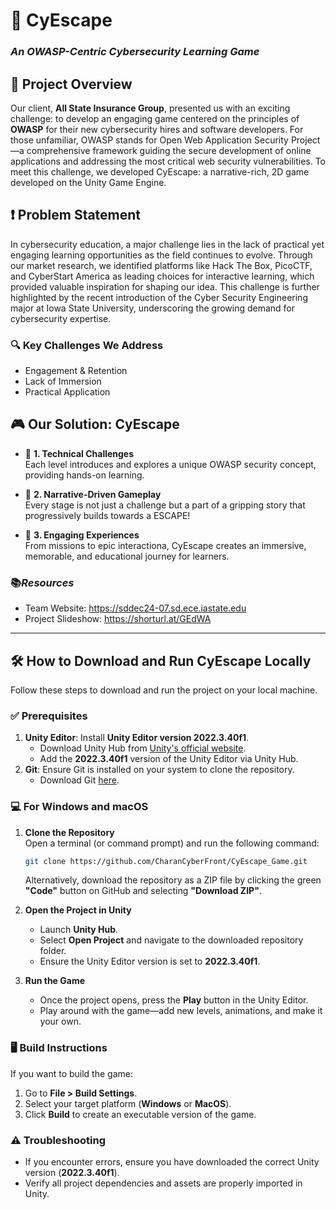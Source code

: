 # 🤖 **CyEscape**  
### *An OWASP-Centric Cybersecurity Learning Game*  

## 🎯 **Project Overview**  
Our client, **All State Insurance Group**, presented us with an exciting challenge: to develop an engaging game centered on the principles of **OWASP** for their new cybersecurity hires and software developers. For those unfamiliar, OWASP stands for Open Web Application Security Project—a comprehensive framework guiding the secure development of online applications and addressing the most critical web security vulnerabilities. To meet this challenge, we developed CyEscape: a narrative-rich, 2D game developed on the Unity Game Engine.

## ❗ **Problem Statement**  
In cybersecurity education, a major challenge lies in the lack of practical yet engaging learning opportunities as the field continues to evolve. Through our market research, we identified platforms like Hack The Box, PicoCTF, and CyberStart America as leading choices for interactive learning, which provided valuable inspiration for shaping our idea. This challenge is further highlighted by the recent introduction of the Cyber Security Engineering major at Iowa State University, underscoring the growing demand for cybersecurity expertise.

### 🔍 **Key Challenges We Address**  
- Engagement & Retention
- Lack of Immersion
- Practical Application

## 🎮 **Our Solution: CyEscape**  

- 🔐 **1. Technical Challenges**  
  Each level introduces and explores a unique OWASP security concept, providing hands-on learning.  

- 📖 **2. Narrative-Driven Gameplay**  
  Every stage is not just a challenge but a part of a gripping story that progressively builds towards a ESCAPE!  

- 🌟 **3. Engaging Experiences**  
  From missions to epic interactiona, CyEscape creates an immersive, memorable, and educational journey for learners.

### 📚*Resources*  
- Team Website: https://sddec24-07.sd.ece.iastate.edu
- Project Slideshow: https://shorturl.at/GEdWA

---

## 🛠️ **How to Download and Run CyEscape Locally**

Follow these steps to download and run the project on your local machine.

### ✅ **Prerequisites**  
1. **Unity Editor**: Install **Unity Editor version 2022.3.40f1**.  
   - Download Unity Hub from [Unity's official website](https://unity.com).  
   - Add the **2022.3.40f1** version of the Unity Editor via Unity Hub.  
2. **Git**: Ensure Git is installed on your system to clone the repository.  
   - Download Git [here](https://git-scm.com/).


### 💻 **For Windows and macOS**  

1. **Clone the Repository**  
   Open a terminal (or command prompt) and run the following command:  
   ```bash
   git clone https://github.com/CharanCyberFront/CyEscape_Game.git
   ```
   Alternatively, download the repository as a ZIP file by clicking the green **"Code"** button on GitHub and selecting **"Download ZIP"**.

2. **Open the Project in Unity**  
   - Launch **Unity Hub**.  
   - Select **Open Project** and navigate to the downloaded repository folder.  
   - Ensure the Unity Editor version is set to **2022.3.40f1**.

3. **Run the Game**  
   - Once the project opens, press the **Play** button in the Unity Editor.  
   - Play around with the game—add new levels, animations, and make it your own.

### 🖥️ **Build Instructions**  
If you want to build the game:  
1. Go to **File > Build Settings**.  
2. Select your target platform (**Windows** or **MacOS**).  
3. Click **Build** to create an executable version of the game.

### ⚠️ **Troubleshooting**  
- If you encounter errors, ensure you have downloaded the correct Unity version (**2022.3.40f1**).  
- Verify all project dependencies and assets are properly imported in Unity.




